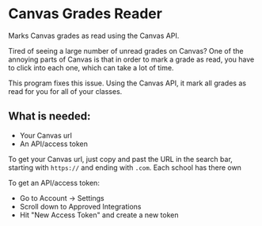# Canvas Grades Reader
Marks Canvas grades as read using the Canvas API.

Tired of seeing a large number of unread grades on Canvas? One of the annoying parts of Canvas is that in order to mark a grade as read, you have to click into each one, which can take a lot of time.

This program fixes this issue. Using the Canvas API, it mark all grades as read for you for all of your classes.

## What is needed:
- Your Canvas url
- An API/access token
 
To get your Canvas url, just copy and past the URL in the search bar, starting with ``https://`` and ending with ``.com``. Each school has there own

To get an API/access token:
- Go to Account -> Settings
- Scroll down to Approved Integrations
- Hit "New Access Token" and create a new token

